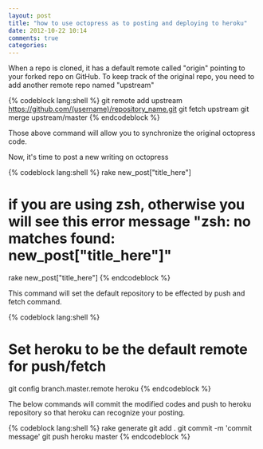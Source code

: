 ```yaml
---
layout: post
title: "how to use octopress as to posting and deploying to heroku"
date: 2012-10-22 10:14
comments: true
categories: 
---
```


When a repo is cloned, it has a default remote called "origin" pointing to your forked repo on GitHub.
To keep track of the original repo, you need to add another remote repo named "upstream"

{% codeblock lang:shell %}
git remote add upstream https://github.com/(username)/repository_name.git
git fetch upstream
git merge upstream/master
{% endcodeblock %}

Those above command will allow you to synchronize the original octopress code.

Now, it's time to post a new writing on octopress

{% codeblock lang:shell %}
rake new_post["title_here"]
# if you are using zsh, otherwise you will see this error message "zsh: no matches found: new_post["title_here"]"
rake new_post\["title_here"\]
{% endcodeblock %}

This command will set the default repository to be effected by push and fetch command.

{% codeblock lang:shell %}
# Set heroku to be the default remote for push/fetch
git config branch.master.remote heroku
{% endcodeblock %}

The below commands will commit the modified codes and push to heroku repository so that heroku can recognize your posting.

{% codeblock lang:shell %}
rake generate
git add .
git commit -m 'commit message'
git push heroku master
{% endcodeblock %}
